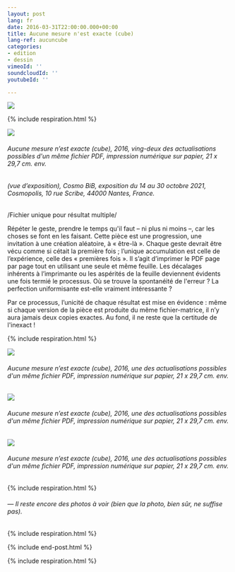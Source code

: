 ```yaml
---
layout: post
lang: fr
date: 2016-03-31T22:00:00.000+00:00
title: Aucune mesure n'est exacte (cube)
lang-ref: aucuncube
categories:
- edition
- dessin
vimeoId: ''
soundcloudId: ''
youtubeId: ''

---
```

![](/imgs/aucune-mesure-test-gif01.gif)

{% include respiration.html %}

![](/imgs/pxl_20211014_154120266-night-1-up.jpg)

###### _Aucune mesure n’est exacte (cube)_, 2016, ving-deux des actualisations possibles d'un même fichier PDF, impression numérique sur papier, 21 x 29,7 cm. env.

###### (vue d’exposition), _Cosmo BiB_, exposition du 14 au 30 octobre 2021, Cosmopolis, 10 rue Scribe, 44000 Nantes, France.

/Fichier unique pour résultat multiple/

Répéter le geste, prendre le temps qu'il faut – ni plus ni moins –, car les choses se font en les faisant. Cette pièce est une progression, une invitation à une création aléatoire, à « être-là ». Chaque geste devrait être vécu comme si cétait la première fois ; l’unique accumulation est celle de l’expérience, celle des « premières fois ». Il s’agit d’imprimer le PDF page par page tout en utilisant une seule et même feuille. Les décalages inhérents à l’imprimante ou les aspérités de la feuille deviennent évidents une fois termié le processus. Où se trouve la spontanéité de l'erreur ? La perfection uniformisante est-elle vraiment intéressante ?

Par ce processus, l’unicité de chaque résultat est mise en évidence : même si chaque version de la pièce est produite du même fichier-matrice, il n’y aura jamais deux copies exactes. Au fond, il ne reste que la certitude de l'inexact !

{% include respiration.html %}

![](/imgs/aucune-mesure-scan02-base-cover-up.jpg)

###### _Aucune mesure n’est exacte (cube)_, 2016, une des actualisations possibles d'un même fichier PDF, impression numérique sur papier, 21 x 29,7 cm. env.

![](/imgs/aucune-mesure-scan07-base-up.jpg)

###### _Aucune mesure n’est exacte (cube)_, 2016, une des actualisations possibles d'un même fichier PDF, impression numérique sur papier, 21 x 29,7 cm. env.

![](/imgs/aucune-mesure-scan06-base-up.jpg)

###### _Aucune mesure n’est exacte (cube)_, 2016, une des actualisations possibles d'un même fichier PDF, impression numérique sur papier, 21 x 29,7 cm. env.

{% include respiration.html %}

###### _— Il reste encore des photos à voir (bien que la photo, bien sûr, ne suffise pas)._

{% include respiration.html %}

{% include end-post.html %}

{% include respiration.html %}